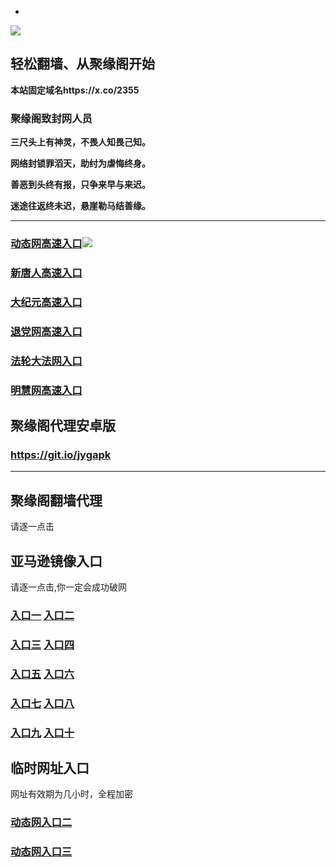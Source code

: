 * 
![](https://raw.githubusercontent.com/hao369/a/master/j.jpg)



## 轻松翻墙、从聚缘阁开始

**本站固定域名https://x.co/2355**

### 聚缘阁致封网人员

**三尺头上有神灵，不畏人知畏己知。**

**网络封锁罪滔天，助纣为虐悔终身。**

**善恶到头终有报，只争来早与来迟。**

**迷途往返终未迟，悬崖勒马结善缘。**

***

### [动态网高速入口](https://aut1kxz4ml.execute-api.us-east-2.amazonaws.com/214587-g/?id=2)![](https://raw.githubusercontent.com/hao369/a/master/jygdl.gif)

### [新唐人高速入口](https://aut1kxz4ml.execute-api.us-east-2.amazonaws.com/214587-g/?id=5)

### [大纪元高速入口](https://aut1kxz4ml.execute-api.us-east-2.amazonaws.com/214587-g/?id=7)

### [退党网高速入口](https://aut1kxz4ml.execute-api.us-east-2.amazonaws.com/214587-g/?id=8)

### [法轮大法网入口](https://aut1kxz4ml.execute-api.us-east-2.amazonaws.com/214587-g/?id=15)

### [明慧网高速入口](https://aut1kxz4ml.execute-api.us-east-2.amazonaws.com/214587-g/?id=3)




##  聚缘阁代理安卓版

### https://git.io/jygapk


***


## 聚缘阁翻墙代理 



请逐一点击

## 亚马逊镜像入口 

请逐一点击,你一定会成功破网

### **[入口一](https://s3-ap-southeast-2.amazonaws.com/jyg1/jyg.html)** **[入口二]( https://s3.eu-west-2.amazonaws.com/jyg2/jyg.html)**


### **[入口三](https://s3.eu-central-1.amazonaws.com/jyg3/jyg.html)**  **[入口四](https://s3-ap-southeast-1.amazonaws.com/jyg4/jyg.html)**

### **[入口五](https://s3.ap-south-1.amazonaws.com/jyg5/jyg.html)**  **[入口六](https://s3-us-west-1.amazonaws.com/jyg6/jyg.html)**


###  **[入口七](https://s3-us-west-2.amazonaws.com/jyg7/jyg.html)**  **[入口八](https://s3-eu-west-1.amazonaws.com/jyg8/jyg.html)**


###  **[入口九](https://s3-ap-northeast-1.amazonaws.com/jyg9/jyg.html)**  **[入口十](https://s3.amazonaws.com/dtw/jyg.html)**



## 临时网址入口 

网址有效期为几小时，全程加密

### [动态网入口二](https://x.co/ddg)

### [动态网入口三](https://x.co/ddf)



